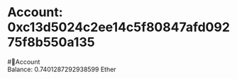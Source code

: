 
Account: 0xc13d5024c2ee14c5f80847afd09275f8b550a135
===================================================
  
#📜Account  
Balance: 0.7401287292938599 Ether